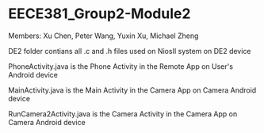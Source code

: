 EECE381_Group2-Module2
==============

Members: Xu Chen, Peter Wang, Yuxin Xu, Michael Zheng


DE2 folder contians all .c and .h files used on NiosII system on DE2 device

PhoneActivity.java is the Phone Activity in the Remote App on User's Android device

MainActivity.java is the Main Activity in the Camera App on Camera Android device

RunCamera2Activity.java is the Camera Activity in the Camera App on Camera Android device
